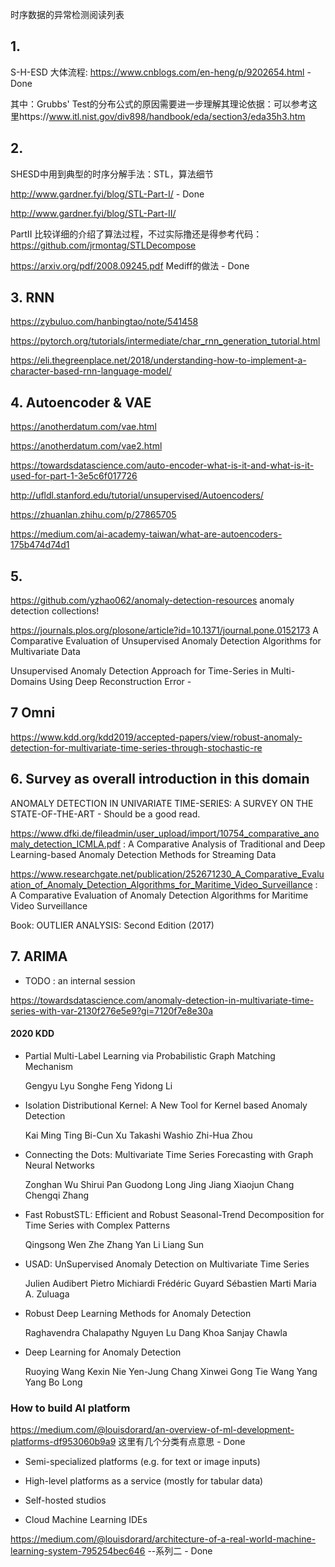时序数据的异常检测阅读列表

## 1. 
 S-H-ESD 大体流程: https://www.cnblogs.com/en-heng/p/9202654.html - Done
 
 其中：Grubbs' Test的分布公式的原因需要进一步理解其理论依据：可以参考这里https://www.itl.nist.gov/div898/handbook/eda/section3/eda35h3.htm
 
## 2.

 SHESD中用到典型的时序分解手法：STL，算法细节
 
 http://www.gardner.fyi/blog/STL-Part-I/ - Done
 
 http://www.gardner.fyi/blog/STL-Part-II/ 
 
 PartII 比较详细的介绍了算法过程，不过实际撸还是得参考代码： https://github.com/jrmontag/STLDecompose

 https://arxiv.org/pdf/2008.09245.pdf  Mediff的做法 - Done

## 3. RNN
 
 https://zybuluo.com/hanbingtao/note/541458
 
 https://pytorch.org/tutorials/intermediate/char_rnn_generation_tutorial.html
 
 https://eli.thegreenplace.net/2018/understanding-how-to-implement-a-character-based-rnn-language-model/
 

 
## 4. Autoencoder & VAE

https://anotherdatum.com/vae.html

https://anotherdatum.com/vae2.html

https://towardsdatascience.com/auto-encoder-what-is-it-and-what-is-it-used-for-part-1-3e5c6f017726

http://ufldl.stanford.edu/tutorial/unsupervised/Autoencoders/

https://zhuanlan.zhihu.com/p/27865705

https://medium.com/ai-academy-taiwan/what-are-autoencoders-175b474d74d1


## 5. 
https://github.com/yzhao062/anomaly-detection-resources anomaly detection collections!

https://journals.plos.org/plosone/article?id=10.1371/journal.pone.0152173 A Comparative Evaluation of Unsupervised Anomaly Detection Algorithms for Multivariate Data


Unsupervised Anomaly Detection Approach for
Time-Series in Multi-Domains Using Deep
Reconstruction Error - 

## 7 Omni

https://www.kdd.org/kdd2019/accepted-papers/view/robust-anomaly-detection-for-multivariate-time-series-through-stochastic-re


## 6. Survey as overall introduction in this domain

ANOMALY DETECTION IN UNIVARIATE TIME-SERIES: A SURVEY ON THE STATE-OF-THE-ART - Should be a good read.

https://www.dfki.de/fileadmin/user_upload/import/10754_comparative_anomaly_detection_ICMLA.pdf : A Comparative Analysis of Traditional and Deep
Learning-based Anomaly Detection Methods for
Streaming Data

https://www.researchgate.net/publication/252671230_A_Comparative_Evaluation_of_Anomaly_Detection_Algorithms_for_Maritime_Video_Surveillance : A Comparative Evaluation of Anomaly Detection Algorithms for Maritime Video Surveillance

Book: OUTLIER ANALYSIS: Second Edition (2017)


## 7. ARIMA 
- TODO : an internal session

https://towardsdatascience.com/anomaly-detection-in-multivariate-time-series-with-var-2130f276e5e9?gi=7120f7e8e30a


#### 2020 KDD


- Partial Multi-Label Learning via Probabilistic Graph Matching Mechanism

    Gengyu Lyu Songhe Feng Yidong Li 


- Isolation Distributional Kernel: A New Tool for Kernel based Anomaly Detection

    Kai Ming Ting Bi-Cun Xu Takashi Washio Zhi-Hua Zhou 


- Connecting the Dots: Multivariate Time Series Forecasting with Graph Neural Networks

    Zonghan Wu Shirui Pan Guodong Long Jing Jiang Xiaojun Chang Chengqi Zhang 

- Fast RobustSTL: Efficient and Robust Seasonal-Trend Decomposition for Time Series with Complex Patterns

    Qingsong Wen Zhe Zhang Yan Li Liang Sun 

- USAD: UnSupervised Anomaly Detection on Multivariate Time Series

    Julien Audibert Pietro Michiardi Frédéric Guyard Sébastien Marti Maria A. Zuluaga 

- Robust Deep Learning Methods for Anomaly Detection

    Raghavendra Chalapathy Nguyen Lu Dang Khoa Sanjay Chawla 

- Deep Learning for Anomaly Detection

    Ruoying Wang Kexin Nie Yen-Jung Chang Xinwei Gong Tie Wang Yang Yang Bo Long 
 
 
### How to build AI platform

https://medium.com/@louisdorard/an-overview-of-ml-development-platforms-df953060b9a9 这里有几个分类有点意思 - Done

- Semi-specialized platforms (e.g. for text or image inputs)

- High-level platforms as a service (mostly for tabular data)

- Self-hosted studios

- Cloud Machine Learning IDEs

https://medium.com/@louisdorard/architecture-of-a-real-world-machine-learning-system-795254bec646 --系列二 - Done




